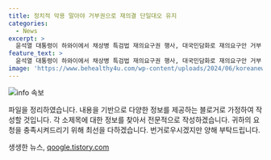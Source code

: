 ```yaml
---
title: 정치적 악용 말아야 거부권으로 재의결 단일대오 유지
categories:
  - News
excerpt: >
  윤석열 대통령이 하와이에서 채상병 특검법 재의요구권 행사, 대국민담화로 재의요구안 거부 밝힘. 대통령실은 순직 해병의 악용 우려, 야당의 단독 특검법 추진 비판. 국민의힘 내부 단체채팅방 분위기로 단결, 특검법에 대한 반감 높아짐. 국민의힘 중앙윤리위는 안철수 징계안 접수, 당 내부 분열 우려.
feature_text: >
  윤석열 대통령이 하와이에서 채상병 특검법 재의요구권 행사, 대국민담화로 재의요구안 거부 밝힘. 대통령실은 순직 해병의 악용 우려, 야당의 단독 특검법 추진 비판. 국민의힘 내부 단체채팅방 분위기로 단결, 특검법에 대한 반감 높아짐. 국민의힘 중앙윤리위는 안철수 징계안 접수, 당 내부 분열 우려.
image: 'https://www.behealthy4u.com/wp-content/uploads/2024/06/koreanews.jpg'
---
```


<p><img src="https://www.behealthy4u.com/wp-content/uploads/2024/06/koreanews.jpg" alt="info 속보" /></p>

<p>파일을 정리하였습니다. 내용을 기반으로 다양한 정보를 제공하는 블로거로 가정하여 작성할 것입니다. 각 소제목에 대한 정보를 찾아서 전문적으로 작성하겠습니다. 귀하의 요청을 충족시켜드리기 위해 최선을 다하겠습니다. 번거로우시겠지만 양해 부탁드립니다.</p>
생생한 뉴스, <a href="https://qoogle.tistory.com" rel="dofollow">qoogle.tistory.com</a>


